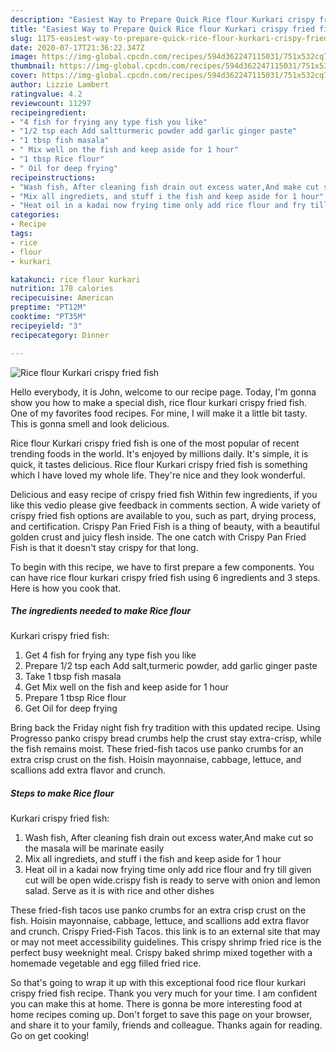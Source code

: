 ```yaml
---
description: "Easiest Way to Prepare Quick Rice flour Kurkari crispy fried fish"
title: "Easiest Way to Prepare Quick Rice flour Kurkari crispy fried fish"
slug: 1175-easiest-way-to-prepare-quick-rice-flour-kurkari-crispy-fried-fish
date: 2020-07-17T21:36:22.347Z
image: https://img-global.cpcdn.com/recipes/594d362247115031/751x532cq70/rice-flour-kurkari-crispy-fried-fish-recipe-main-photo.jpg
thumbnail: https://img-global.cpcdn.com/recipes/594d362247115031/751x532cq70/rice-flour-kurkari-crispy-fried-fish-recipe-main-photo.jpg
cover: https://img-global.cpcdn.com/recipes/594d362247115031/751x532cq70/rice-flour-kurkari-crispy-fried-fish-recipe-main-photo.jpg
author: Lizzie Lambert
ratingvalue: 4.2
reviewcount: 11297
recipeingredient:
- "4 fish for frying any type fish you like"
- "1/2 tsp each Add saltturmeric powder add garlic ginger paste"
- "1 tbsp fish masala"
- " Mix well on the fish and keep aside for 1 hour"
- "1 tbsp Rice flour"
- " Oil for deep frying"
recipeinstructions:
- "Wash fish, After cleaning fish drain out excess water,And make cut so the masala will be marinate easily"
- "Mix all ingrediets, and stuff i the fish and keep aside for 1 hour"
- "Heat oil in a kadai now frying time only add rice flour and fry till given cut will be open wide.crispy fish is ready to serve with onion and lemon salad. Serve as it is with rice and other dishes"
categories:
- Recipe
tags:
- rice
- flour
- kurkari

katakunci: rice flour kurkari 
nutrition: 178 calories
recipecuisine: American
preptime: "PT12M"
cooktime: "PT35M"
recipeyield: "3"
recipecategory: Dinner

---
```



![Rice flour
Kurkari crispy fried fish](https://img-global.cpcdn.com/recipes/594d362247115031/751x532cq70/rice-flour-kurkari-crispy-fried-fish-recipe-main-photo.jpg)

Hello everybody, it is John, welcome to our recipe page. Today, I'm gonna show you how to make a special dish, rice flour
kurkari crispy fried fish. One of my favorites food recipes. For mine, I will make it a little bit tasty. This is gonna smell and look delicious.

Rice flour
Kurkari crispy fried fish is one of the most popular of recent trending foods in the world. It's enjoyed by millions daily. It's simple, it is quick, it tastes delicious. Rice flour
Kurkari crispy fried fish is something which I have loved my whole life. They're nice and they look wonderful.

Delicious and easy recipe of crispy fried fish Within few ingredients, if you like this vedio please give feedback in comments section. A wide variety of crispy fried fish options are available to you, such as part, drying process, and certification. Crispy Pan Fried Fish is a thing of beauty, with a beautiful golden crust and juicy flesh inside. The one catch with Crispy Pan Fried Fish is that it doesn&#39;t stay crispy for that long.


To begin with this recipe, we have to first prepare a few components. You can have rice flour
kurkari crispy fried fish using 6 ingredients and 3 steps. Here is how you cook that.

<!--inarticleads1-->

##### The ingredients needed to make Rice flour
Kurkari crispy fried fish:

1. Get 4 fish for frying any type fish you like
1. Prepare 1/2 tsp each Add salt,turmeric powder, add garlic ginger paste
1. Take 1 tbsp fish masala
1. Get  Mix well on the fish and keep aside for 1 hour
1. Prepare 1 tbsp Rice flour
1. Get  Oil for deep frying


Bring back the Friday night fish fry tradition with this updated recipe. Using Progresso panko crispy bread crumbs help the crust stay extra-crisp, while the fish remains moist. These fried-fish tacos use panko crumbs for an extra crisp crust on the fish. Hoisin mayonnaise, cabbage, lettuce, and scallions add extra flavor and crunch. 

<!--inarticleads2-->

##### Steps to make Rice flour
Kurkari crispy fried fish:

1. Wash fish, After cleaning fish drain out excess water,And make cut so the masala will be marinate easily
1. Mix all ingrediets, and stuff i the fish and keep aside for 1 hour
1. Heat oil in a kadai now frying time only add rice flour and fry till given cut will be open wide.crispy fish is ready to serve with onion and lemon salad. Serve as it is with rice and other dishes


These fried-fish tacos use panko crumbs for an extra crisp crust on the fish. Hoisin mayonnaise, cabbage, lettuce, and scallions add extra flavor and crunch. Crispy Fried-Fish Tacos. this link is to an external site that may or may not meet accessibility guidelines. This crispy shrimp fried rice is the perfect busy weeknight meal. Crispy baked shrimp mixed together with a homemade vegetable and egg filled fried rice. 

So that's going to wrap it up with this exceptional food rice flour
kurkari crispy fried fish recipe. Thank you very much for your time. I am confident you can make this at home. There is gonna be more interesting food at home recipes coming up. Don't forget to save this page on your browser, and share it to your family, friends and colleague. Thanks again for reading. Go on get cooking!
